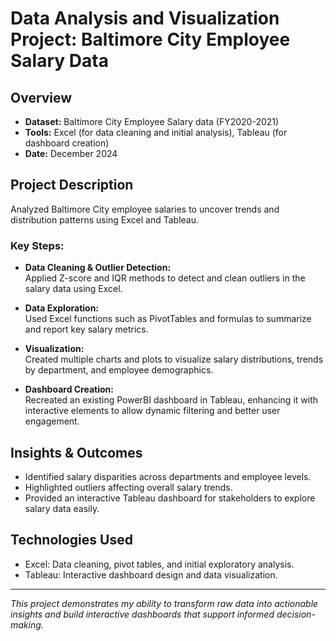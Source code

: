 # Data Analysis and Visualization Project: Baltimore City Employee Salary Data

## Overview

- **Dataset:** Baltimore City Employee Salary data (FY2020-2021)
- **Tools:** Excel (for data cleaning and initial analysis), Tableau (for dashboard creation)
- **Date:** December 2024

## Project Description

Analyzed Baltimore City employee salaries to uncover trends and distribution patterns using Excel and Tableau.

### Key Steps:

- **Data Cleaning & Outlier Detection:**  
  Applied Z-score and IQR methods to detect and clean outliers in the salary data using Excel.

- **Data Exploration:**  
  Used Excel functions such as PivotTables and formulas to summarize and report key salary metrics.

- **Visualization:**  
  Created multiple charts and plots to visualize salary distributions, trends by department, and employee demographics.

- **Dashboard Creation:**  
  Recreated an existing PowerBI dashboard in Tableau, enhancing it with interactive elements to allow dynamic filtering and better user engagement.

## Insights & Outcomes

- Identified salary disparities across departments and employee levels.
- Highlighted outliers affecting overall salary trends.
- Provided an interactive Tableau dashboard for stakeholders to explore salary data easily.

## Technologies Used

- Excel: Data cleaning, pivot tables, and initial exploratory analysis.
- Tableau: Interactive dashboard design and data visualization.

---

*This project demonstrates my ability to transform raw data into actionable insights and build interactive dashboards that support informed decision-making.*

